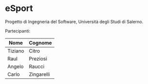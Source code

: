 # eSport
Progetto di Ingegneria del Software, Università degli Studi di Salerno.

Partecipanti:

| Nome | Cognome |
| ---- | ------- |
| Tiziano | Citro |
| Raul | Preziosi |
| Angelo | Raucci |
| Carlo | Zingarelli |
